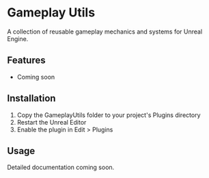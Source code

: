 # Gameplay Utils

A collection of reusable gameplay mechanics and systems for Unreal Engine.

## Features

- Coming soon

## Installation

1. Copy the GameplayUtils folder to your project's Plugins directory
2. Restart the Unreal Editor
3. Enable the plugin in Edit > Plugins

## Usage

Detailed documentation coming soon.